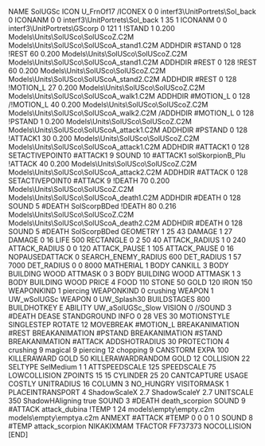 NAME SolUGSc
ICON U_FrnOf17
/ICONEX 0 0 interf3\UnitPortrets\Sol_back 0
ICONANM 0 0 interf3\UnitPortrets\Sol_back 1 35 1
ICONANM 0 0 interf3\UnitPortrets\GScorp 0 121 1
!STAND          1 0.200 Models\Units\SolUSco\SolUScoZ.C2M Models\Units\SolUSco\SolUScoA_stand1.C2M
ADDHDIR #STAND 0 128
!REST          60 0.200 Models\Units\SolUSco\SolUScoZ.C2M Models\Units\SolUSco\SolUScoA_stand1.C2M
ADDHDIR #REST 0 128
!REST          60 0.200 Models\Units\SolUSco\SolUScoZ.C2M Models\Units\SolUSco\SolUScoA_stand2.C2M
ADDHDIR #REST 0 128
!MOTION_L      27 0.200 Models\Units\SolUSco\SolUScoZ.C2M Models\Units\SolUSco\SolUScoA_walk1.C2M
ADDHDIR #MOTION_L 0 128
/!MOTION_L      40 0.200 Models\Units\SolUSco\SolUScoZ.C2M Models\Units\SolUSco\SolUScoA_walk2.C2M
/ADDHDIR #MOTION_L 0 128
!PSTAND        1  0.200 Models\Units\SolUSco\SolUScoZ.C2M Models\Units\SolUSco\SolUScoA_attack1.C2M
ADDHDIR #PSTAND 0 128 
!ATTACK1       30 0.200 Models\Units\SolUSco\SolUScoZ.C2M Models\Units\SolUSco\SolUScoA_attack1.C2M
ADDHDIR #ATTACK1 0 128
SETACTIVEPOINT0 #ATTACK1 9
SOUND 10 #ATTACK1 solSkorpionB_Plu
!ATTACK        40 0.200 Models\Units\SolUSco\SolUScoZ.C2M Models\Units\SolUSco\SolUScoA_attack2.C2M
ADDHDIR #ATTACK 0 128
SETACTIVEPOINT0 #ATTACK 9
!DEATH         70 0.200 Models\Units\SolUSco\SolUScoZ.C2M Models\Units\SolUSco\SolUScoA_death1.C2M
ADDHDIR #DEATH 0 128
SOUND 5 #DEATH SolScorpBDed
!DEATH         80 0.216 Models\Units\SolUSco\SolUScoZ.C2M Models\Units\SolUSco\SolUScoA_death2.C2M
ADDHDIR #DEATH 0 128
SOUND 5 #DEATH SolScorpBDed
GEOMETRY 1 25 43
DAMAGE   1 27
DAMAGE   0 16
LIFE     500
RECTANGLE 0 2 50 40
ATTACK_RADIUS 1 0 240
ATTACK_RADIUS 0 0 120
ATTACK_PAUSE  1 105
ATTACK_PAUSE  0 16
NOPAUSEDATTACK 0
SEARCH_ENEMY_RADIUS 600
DET_RADIUS 		1 57 7000
DET_RADIUS 		0 0 8000
MATHERIAL 1 BODY
CANKILL 3 BODY BUILDING WOOD
ATTMASK 0 3 BODY BUILDING WOOD 
ATTMASK 1 3 BODY BUILDING WOOD 
PRICE 	 4 FOOD 110 STONE 50 GOLD 120 IRON 150
WEAPONKIND 1 piercing
WEAPONKIND 0 crushing
WEAPON 1 UW_wSolUGSc
WEAPON 0 UW_Splash30
BUILDSTAGES 800
BUILDHOTKEY		E
ABILITY UW_aSolUGSc_Slow
VISION 0
//SOUND 3 #DEATH DEASE
STANDGROUND
INFO 0 28
VES 30
MOTIONSTYLE SINGLESTEP
ROTATE 12
MOVEBREAK #MOTION_L
BREAKANIMATION #REST
BREAKANIMATION #PSTAND
BREAKANIMATION #STAND
BREAKANIMATION #ATTACK
ADDSHOTRADIUS 30
PROTECTION 4 crushing 9 magical 9 piercing 12 chopping 9
CANSTORM
EXPA 100
KILLERAWARD             GOLD 50
KILLERAWARDRANDOM       GOLD 12
COLLISION 22
SELTYPE SelMedium 1 1
ATTSPEEDSCALE 125
SPEEDSCALE 75
LOWCOLLISION
ZPOINTS 15 15
CYLINDER 25 20
CANTCAPTURE
USAGE COSTLY
UNITRADIUS 16
COLUMN 3
NO_HUNGRY
VISITORMASK 		1
PLACEINTRANSPORT 	4
ShadowScaleX 2.7
ShadowScaleY 2.7
UNITSCALE 350
ShadowHAligning true
SOUND 3 #DEATH death_scorpion
SOUND 9 #ATTACK attack_dubina
!TEMP  1 24 models\empty\empty.c2m models\empty\emptya.c2m
ANMEXT #ATTACK #TEMP 0 0 0 1 0
SOUND 8 #TEMP attack_scorpion
NIKAKIXMAM
TFACTOR FF737373
NOCOLLISION
[END]
